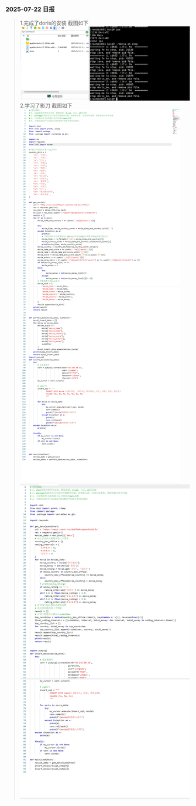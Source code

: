### 2025-07-22 日报
>1.完成了doris的安装 截图如下
![img_1.png](imgs/07_22_01.png)
>2.学习了影刀 截图如下
![img_1.png](imgs/07_22_02.png)
![img_2.png](imgs/07_22_03.png)
